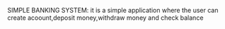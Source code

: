 SIMPLE BANKING SYSTEM:
it is a simple application where the user can create acoount,deposit money,withdraw money and check balance 


